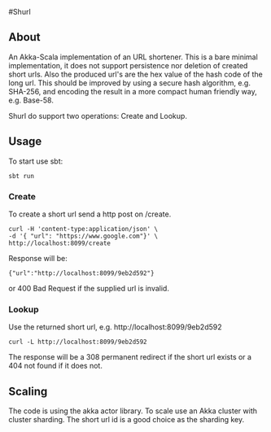 #Shurl
## About
An Akka-Scala implementation of an URL shortener.
This is a bare minimal implementation, it does not support persistence nor deletion of created short urls. Also the produced url's are the hex value of the hash code of the long url. This should be improved by using a secure hash algorithm, e.g. SHA-256, and encoding the result in a more compact human friendly way, e.g. Base-58.

Shurl do support two operations: Create and Lookup.
## Usage
To start use sbt:

    sbt run
### Create
To create a short url send a http post on /create.

    curl -H 'content-type:application/json' \
    -d '{ "url": "https://www.google.com"}' \
    http://localhost:8099/create
Response will be:

    {"url":"http://localhost:8099/9eb2d592"} 
    
or 400 Bad Request if the supplied url is invalid.
   
   
### Lookup
Use the returned short url, e.g. http://localhost:8099/9eb2d592
    
    curl -L http://localhost:8099/9eb2d592    
   
The response will be a 308 permanent redirect if the short url exists or a 404 not found if it does not.

## Scaling
The code is using the akka actor library. To scale use an Akka cluster with cluster sharding. The short url id is a good choice as the sharding key.

    